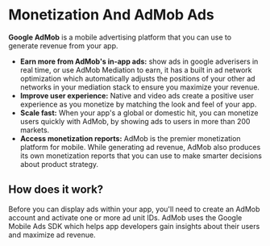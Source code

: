 # Monetization And AdMob Ads

**Google AdMob** is a mobile advertising platform that you can use to generate revenue from your app.

- **Earn more from AdMob's in-app ads:** show ads in google adverisers in real time, or use AdMob Mediation to earn, it has a built in ad network optimization which automatically adjusts the positions of your other ad networks in your mediation stack to ensure you maximize your revenue.
- **Improve user experience:** Native and video ads create a positive user experience as you monetize by matching the look and feel of your app.
- **Scale fast:** When your app's a global or domestic hit, you can monetize users quickly with AdMob, by showing ads to users in more than 200 markets.
- **Access monetization reports:** AdMob is the premier monetization platform for mobile. While generating ad revenue, AdMob also produces its own monetization reports that you can use to make smarter decisions about product strategy.

## How does it work?

Before you can display ads within your app, you'll need to create an AdMob account and activate one or more ad unit IDs. AdMob uses the Google Mobile Ads SDK which helps app developers gain insights about their users and maximize ad revenue.